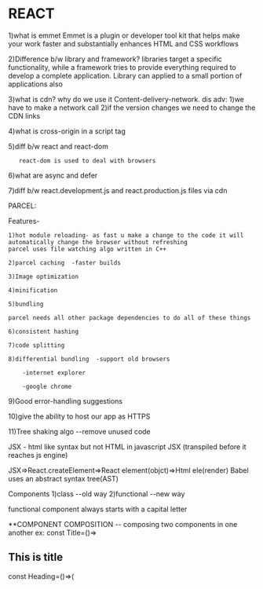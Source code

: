 # REACT
1)what is emmet
    Emmet is a plugin or developer tool kit that helps make your work faster and substantially enhances HTML and CSS workflows
    
2)Difference b/w library and framework?
     libraries target a specific functionality, while a framework tries to provide everything required to develop a complete 
     application.
     Library can applied to a small portion of applications also
     
3)what is cdn? why do we use it
   Content-delivery-network.
   dis adv: 1)we have to make a network call
             2)if the version changes we need to change the CDN links
             
4)what is cross-origin in a script tag

5)diff b/w react and react-dom
       
       react-dom is used to deal with browsers
6)what are async and defer

7)diff b/w react.development.js and react.production.js files via cdn

PARCEL:

  Features-
  
    1)hot module reloading- as fast u make a change to the code it will automatically change the browser without refreshing
    parcel uses file watching algo written in C++

    2)parcel caching  -faster builds
    
    3)Image optimization
    
    4)minification
    
    5)bundling
    
    parcel needs all other package dependencies to do all of these things
    
    6)consistent hashing
    
    7)code splitting
    
    8)differential bundling  -support old browsers
    
        -internet explorer
        
        -google chrome
        
   9)Good error-handling suggestions
   
   10)give the ability to host our app as HTTPS
   
   11)Tree shaking algo --remove unused code
   
JSX  - html like syntax but not HTML in javascript
JSX (transpiled before it reaches js engine)

JSX=>React.createElement=>React element(objct)=>Html ele(render)
Babel uses an abstract syntax tree(AST) 

Components
1)class --old way
2)functional --new way

functional component always starts with a capital letter

**COMPONENT COMPOSITION
    -- composing two components in one another
    ex:  const Title=()=><h2>This is title </h2>
         const Heading=()=>(
               <Title/>
               <h3>This is Heading</h3>
               )
    
**CONFIG DRIVEN UI
    --UI is driven by config/data. That means our UI is changed according to the data

REACT SLICK
  -- A slider library to make our react app much better 

exports-1)default-only 1 file is allowed to export default
        2)Named: can export more than 1 thing in a single file

ASSIGNMENT-2
   1) we should not touch/make any changes in package.lock.json. this file has locked versions of all the packages that we have installed and their dependency packages. If we change anything in  our package.lock  whole our app might break at different levels.
   2) As we keep locking all our packages and their dependencies in package-lock JSON  so there is no need to push our node modules in git.
   3) Browser list is most important to make run our app even in old browsers
Assignment-4
    1)Vdom is representaton of actual dom.
      Vdom is nothing but an object
      When we update anything then diff algo finds the difference between prev dom and the updated dom and then updates the actual dom
2 TYPES OF WEB ROUTING
   1) server-side routing(SSR)-> We need to make an API call to fetch the page and the whole application gets refreshed or loaded once again
   2) client-side routing(CSR)-> all components are already loaded no need to get pages from some other places. React is client-side routing and is also known as single page application bcoz everything is on only one page

CSR enables better UX compared to SSR bcoz we don't need to load the entire doc from the server  and wait for the request to succeed

createBrowserRouter takes 1)List of paths or 2)<Route path='' element={</>}/>
dynamic segments =>:   ex:'/prjcrs/:id'

Q)Why do we need useEffect?
 Ans=>  Basically in React we make an API call after the initial render of our app. So useEffect hook was developed for the purpose of making an API call after the initial render
   .This useEffect has a call-back function where we make an API call
       So useEffect is needed to make an API call after the initial render
Q)If we console(useState) what will happen?
   It will return a function of useState which will be used behind the scenes
q)How to make an API call in classcomponents?
        async componentDidMount(){
                const data=await fetch("")
                const json=await data.json()
                this.setState({
                  userInfo:json
                })
        }
        when we call setState() mounting phase has been done then the updating phase has been started and react once again triggers the render() with new state variables
        and react will update dom with new data then it will call componentDidUpdate().
...In 1st render componentDidMount() called. after every subsequent renders componetDidUpdate() will be called
****====>        
useEffect(()=>{                                        =>                componentDidUpdate(prevProps,prevState){
},[count,count2)                                                                     if(this.state.count!==revState.count|| this.state.count2!==revState.count2){}

So useEffect has dependency array is prevoiusly in class components we do use some conditional statement to check upon state variabes. if this variable is updated do this
so in useffect we have dependency array to solve the complexity of writing code
